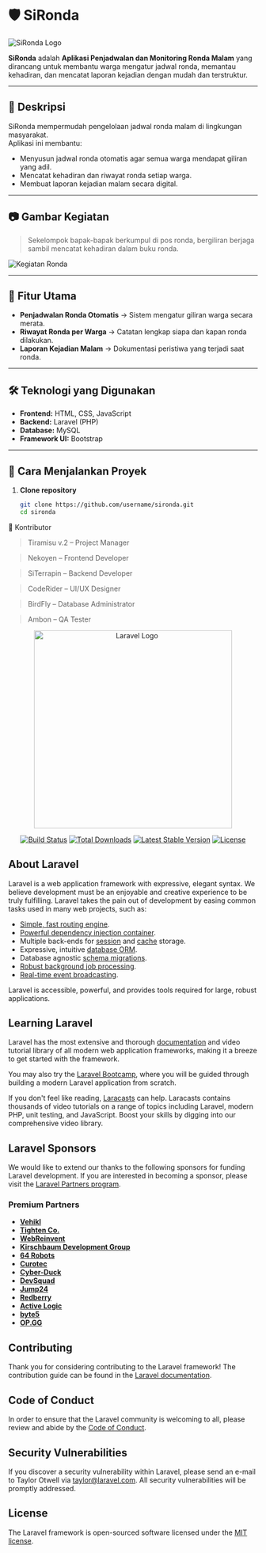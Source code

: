 # 🛡️ SiRonda

![SiRonda Logo](./LogoNav_sironda.png)

**SiRonda** adalah **Aplikasi Penjadwalan dan Monitoring Ronda Malam** yang dirancang untuk membantu warga mengatur jadwal ronda, memantau kehadiran, dan mencatat laporan kejadian dengan mudah dan terstruktur.

---

## 📖 Deskripsi
SiRonda mempermudah pengelolaan jadwal ronda malam di lingkungan masyarakat.  
Aplikasi ini membantu:
- Menyusun jadwal ronda otomatis agar semua warga mendapat giliran yang adil.
- Mencatat kehadiran dan riwayat ronda setiap warga.
- Membuat laporan kejadian malam secara digital.

---

## 📷 Gambar Kegiatan
> Sekelompok bapak-bapak berkumpul di pos ronda, bergiliran berjaga sambil mencatat kehadiran dalam buku ronda.

![Kegiatan Ronda](./kegiatan_ronda.jpg)

---

## 🚀 Fitur Utama
- **Penjadwalan Ronda Otomatis** → Sistem mengatur giliran warga secara merata.
- **Riwayat Ronda per Warga** → Catatan lengkap siapa dan kapan ronda dilakukan.
- **Laporan Kejadian Malam** → Dokumentasi peristiwa yang terjadi saat ronda.

---

## 🛠️ Teknologi yang Digunakan
- **Frontend:** HTML, CSS, JavaScript
- **Backend:** Laravel (PHP)
- **Database:** MySQL
- **Framework UI:** Bootstrap

---

## 📌 Cara Menjalankan Proyek
1. **Clone repository**
   ```bash
   git clone https://github.com/username/sironda.git
   cd sironda

👥 Kontributor

> Tiramisu v.2 – Project Manager

> Nekoyen – Frontend Developer

> SiTerrapin – Backend Developer

> CodeRider – UI/UX Designer

> BirdFly – Database Administrator

> Ambon – QA Tester

<p align="center"><a href="https://laravel.com" target="_blank"><img src="https://raw.githubusercontent.com/laravel/art/master/logo-lockup/5%20SVG/2%20CMYK/1%20Full%20Color/laravel-logolockup-cmyk-red.svg" width="400" alt="Laravel Logo"></a></p>

<p align="center">
<a href="https://github.com/laravel/framework/actions"><img src="https://github.com/laravel/framework/workflows/tests/badge.svg" alt="Build Status"></a>
<a href="https://packagist.org/packages/laravel/framework"><img src="https://img.shields.io/packagist/dt/laravel/framework" alt="Total Downloads"></a>
<a href="https://packagist.org/packages/laravel/framework"><img src="https://img.shields.io/packagist/v/laravel/framework" alt="Latest Stable Version"></a>
<a href="https://packagist.org/packages/laravel/framework"><img src="https://img.shields.io/packagist/l/laravel/framework" alt="License"></a>
</p>

## About Laravel

Laravel is a web application framework with expressive, elegant syntax. We believe development must be an enjoyable and creative experience to be truly fulfilling. Laravel takes the pain out of development by easing common tasks used in many web projects, such as:

- [Simple, fast routing engine](https://laravel.com/docs/routing).
- [Powerful dependency injection container](https://laravel.com/docs/container).
- Multiple back-ends for [session](https://laravel.com/docs/session) and [cache](https://laravel.com/docs/cache) storage.
- Expressive, intuitive [database ORM](https://laravel.com/docs/eloquent).
- Database agnostic [schema migrations](https://laravel.com/docs/migrations).
- [Robust background job processing](https://laravel.com/docs/queues).
- [Real-time event broadcasting](https://laravel.com/docs/broadcasting).

Laravel is accessible, powerful, and provides tools required for large, robust applications.

## Learning Laravel

Laravel has the most extensive and thorough [documentation](https://laravel.com/docs) and video tutorial library of all modern web application frameworks, making it a breeze to get started with the framework.

You may also try the [Laravel Bootcamp](https://bootcamp.laravel.com), where you will be guided through building a modern Laravel application from scratch.

If you don't feel like reading, [Laracasts](https://laracasts.com) can help. Laracasts contains thousands of video tutorials on a range of topics including Laravel, modern PHP, unit testing, and JavaScript. Boost your skills by digging into our comprehensive video library.

## Laravel Sponsors

We would like to extend our thanks to the following sponsors for funding Laravel development. If you are interested in becoming a sponsor, please visit the [Laravel Partners program](https://partners.laravel.com).

### Premium Partners

- **[Vehikl](https://vehikl.com/)**
- **[Tighten Co.](https://tighten.co)**
- **[WebReinvent](https://webreinvent.com/)**
- **[Kirschbaum Development Group](https://kirschbaumdevelopment.com)**
- **[64 Robots](https://64robots.com)**
- **[Curotec](https://www.curotec.com/services/technologies/laravel/)**
- **[Cyber-Duck](https://cyber-duck.co.uk)**
- **[DevSquad](https://devsquad.com/hire-laravel-developers)**
- **[Jump24](https://jump24.co.uk)**
- **[Redberry](https://redberry.international/laravel/)**
- **[Active Logic](https://activelogic.com)**
- **[byte5](https://byte5.de)**
- **[OP.GG](https://op.gg)**

## Contributing

Thank you for considering contributing to the Laravel framework! The contribution guide can be found in the [Laravel documentation](https://laravel.com/docs/contributions).

## Code of Conduct

In order to ensure that the Laravel community is welcoming to all, please review and abide by the [Code of Conduct](https://laravel.com/docs/contributions#code-of-conduct).

## Security Vulnerabilities

If you discover a security vulnerability within Laravel, please send an e-mail to Taylor Otwell via [taylor@laravel.com](mailto:taylor@laravel.com). All security vulnerabilities will be promptly addressed.

## License

The Laravel framework is open-sourced software licensed under the [MIT license](https://opensource.org/licenses/MIT).
